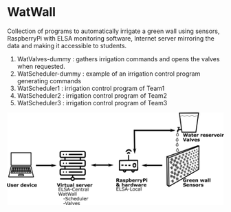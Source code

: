 # WatWall
Collection of programs to automatically irrigate a green wall using sensors, RaspberryPi with ELSA monitoring software, Internet server mirroring the data and making it accessible to students.
1. WatValves-dummy : gathers irrigation commands and opens the valves when requested.
2. WatScheduler-dummy : example of an irrigation control program generating commands
3. WatScheduler1 : irrigation control program of Team1
4. WatScheduler2 : irrigation control program of Team2
5. WatScheduler3 : irrigation control program of Team3


![WatWall setup](WatWall.png)
